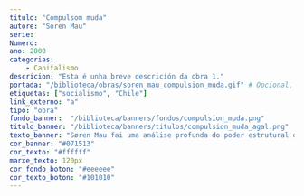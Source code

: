 ```yaml
---
titulo: "Compulsom muda"
autore: "Soren Mau"
serie:
Numero:
ano: 2000
categorias:
    - Capitalismo
descricion: "Esta é unha breve descrición da obra 1."
portada: "/biblioteca/obras/soren_mau_compulsion_muda.gif" # Opcional, imaxe da portada
etiquetas: ["socialismo", "Chile"]
link_externo: "a"
tipo: "obra"
fondo_banner:  "/biblioteca/banners/fondos/compulsion_muda.png"
titulo_banner: "/biblioteca/banners/titulos/compulsion_muda_agal.png"
texto_banner: "Søren Mau fai uma análise profunda do poder estrutural do capitalismo, além da coerçom direta. Mau explora como o sistema económico exerce um controle 'mudo' a través de mecanismos invisíveis que moldeam a vida cotiã, obrigando aos indivíduos a participar nel mesmo sem necessidade de violéncia explícita."
cor_banner: "#071513"
cor_texto: "#ffffff"
marxe_texto: 120px
cor_fondo_boton: "#eeeeee"
cor_texto_boton: "#101010"
---
```

